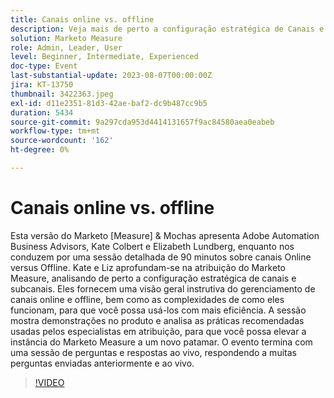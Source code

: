 ```yaml
---
title: Canais online vs. offline
description: Veja mais de perto a configuração estratégica de Canais e Subcanais, a visão geral instrutiva do gerenciamento de canais online e offline, como eles funcionam, a sessão mostra demonstrações no produto e analisa as práticas recomendadas usadas por especialistas em atribuição
solution: Marketo Measure
role: Admin, Leader, User
level: Beginner, Intermediate, Experienced
doc-type: Event
last-substantial-update: 2023-08-07T00:00:00Z
jira: KT-13750
thumbnail: 3422363.jpeg
exl-id: d11e2351-81d3-42ae-baf2-dc9b487cc9b5
duration: 5434
source-git-commit: 9a297cda953d4414131657f9ac84580aea0eabeb
workflow-type: tm+mt
source-wordcount: '162'
ht-degree: 0%

---
```


# Canais online vs. offline

Esta versão do Marketo [Measure] &amp; Mochas apresenta Adobe Automation Business Advisors, Kate Colbert e Elizabeth Lundberg, enquanto nos conduzem por uma sessão detalhada de 90 minutos sobre canais Online versus Offline. Kate e Liz aprofundam-se na atribuição do Marketo Measure, analisando de perto a configuração estratégica de canais e subcanais. Eles fornecem uma visão geral instrutiva do gerenciamento de canais online e offline, bem como as complexidades de como eles funcionam, para que você possa usá-los com mais eficiência. A sessão mostra demonstrações no produto e analisa as práticas recomendadas usadas pelos especialistas em atribuição, para que você possa elevar a instância do Marketo Measure a um novo patamar. O evento termina com uma sessão de perguntas e respostas ao vivo, respondendo a muitas perguntas enviadas anteriormente e ao vivo.

>[!VIDEO](https://video.tv.adobe.com/v/3422363/?learn=on)
